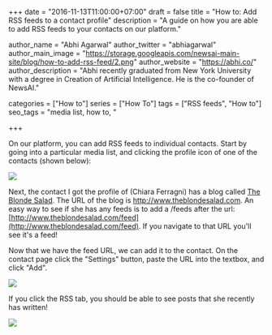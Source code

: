 +++
date = "2016-11-13T11:00:00+07:00"
draft = false
title = "How to: Add RSS feeds to a contact profile"
description = "A guide on how you are able to add RSS feeds to your contacts on our platform."

author_name = "Abhi Agarwal"
author_twitter = "abhiagarwal"
author_main_image = "https://storage.googleapis.com/newsai-main-site/blog/how-to-add-rss-feed/2.png"
author_website = "https://abhi.co/"
author_description = "Abhi recently graduated from New York University with a degree in Creation of Artificial Intelligence. He is the co-founder of NewsAI."

categories = ["How to"]
series = ["How To"]
tags = ["RSS feeds", "How to"]
seo_tags = "media list, how to, "

+++

On our platform, you can add RSS feeds to individual contacts. Start by going into a particular media list, and clicking the profile icon of one of the contacts (shown below):

![](https://storage.googleapis.com/newsai-main-site/blog/how-to-add-rss-feed/1.png)

Next, the contact I got the profile of (Chiara Ferragni) has a blog called [The Blonde Salad](http://www.theblondesalad.com/). The URL of the blog is http://www.theblondesalad.com. An easy way to see if she has any feeds is to add a /feeds after the url: [http://www.theblondesalad.com/feed](http://www.theblondesalad.com/feed). If you navigate to that URL you'll see it's a feed!

Now that we have the feed URL, we can add it to the contact. On the contact page click the "Settings" button, paste the URL into the textbox, and click "Add".

![](https://storage.googleapis.com/newsai-main-site/blog/how-to-add-rss-feed/2.png)

If you click the RSS tab, you should be able to see posts that she recently has written!

![](https://storage.googleapis.com/newsai-main-site/blog/how-to-add-rss-feed/3.png)
